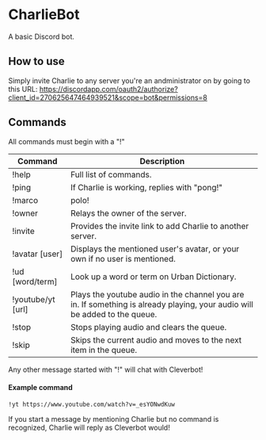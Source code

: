 # CharlieBot
A basic Discord bot.

## How to use
 Simply invite Charlie to any server you're an andministrator on by going to this URL:
 https://discordapp.com/oauth2/authorize?client_id=270625647464939521&scope=bot&permissions=8

## Commands
All commands must begin with a "!"
 
 Command|Description
 -------|------------
 !help|Full list of commands.
 !ping|If Charlie is working, replies with "pong!" 
 !marco|polo! 
 !owner|Relays the owner of the server. 
 !invite|Provides the invite link to add Charlie to another server.
 !avatar [user]|Displays the mentioned user's avatar, or your own if no user is mentioned. 
 !ud [word/term]|Look up a word or term on Urban Dictionary. 
 !youtube/yt [url]|Plays the youtube audio in the channel you are in. If something is already playing, your audio will be added to the queue.
 !stop|Stops playing audio and clears the queue.
 !skip|Skips the current audio and moves to the next item in the queue.
 
 Any other message started with "!" will chat with Cleverbot!
 
#### Example command
 
 ```
 !yt https://www.youtube.com/watch?v=_esYONwdKuw
 ```
 
 If you start a message by mentioning Charlie but no command is recognized, Charlie will reply as Cleverbot would!
